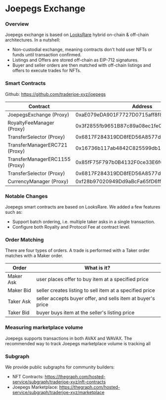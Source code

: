 # Joepegs Exchange

### Overview
Joepegs exchange is based on [LooksRare](https://docs.looksrare.org/developers/looksrare-exchange-overview) hybrid on-chain & off-chain architectures. In a nutshell:
- Non-custodial exchange, meaning contracts don't hold user NFTs or funds until transaction confirmed. 
- Listings and Offers are stored off-chain as EIP-712 signatures. 
- Buyer and seller orders are then matched with off-chain listings and offers to execute trades for NFTs. 

### Smart Contracts
Github: https://github.com/traderjoe-xyz/joepegs

| Contract | Address |
|----------|---------|
| JoepegsExchange (Proxy) | 0xaE079eDA901F7727D0715aff8f82BA8295719977 |
| RoyaltyFeeManager (Proxy) | 0x3f2855fb9651B87c89a08ec1fe0E2EBF41A597D8 |
| TransferSelector (Proxy) | 0x6817F284319DD8fED56A8577d9A29B5685EB6915 |
| TransferManagerERC721 (Proxy) | 0x16736b117ab4842C825599db1f1F4B0fd32D3751 |
| TransferManagerERC1155 (Proxy) | 0x85fF75F797b0B4132F0ce33E6f6Bf688d23E284F |
| TransferSelector (Proxy) | 0x6817F284319DD8fED56A8577d9A29B5685EB6915 |
| CurrencyManager (Proxy) | 0xf28b97020949Dd9aBcFa65fD6ff28C943b68A62b |


### Notable Changes
Joepegs smart contracts are based on LooksRare. We added a few features such as: 
- Support batch ordering, i.e. multiple taker asks in a single transaction. 
- Configure both Royalty and Protocol Fee at contract level. 

### Order Matching
There are four types of orders. A trade is performed with a Taker order matches with a Maker order. 

| Order | What is it? |
|-------|-------------|
| Maker Ask | user places offer to buy item at a specified price |
| Maker Bid | seller creates listing to sell item at a specified price | 
| Taker Ask | seller accepts buyer offer, and sells item at buyer's price |
| Taker Bid | buyer buys item at the seller's listing price |


### Measuring marketplace volume
Joepegs supports transactions in both AVAX and WAVAX. The recommended way to track Joepegs marketplace volume is tracking all 


### Subgraph
We provide public subgraphs for community builders: 
- NFT Contracts: https://thegraph.com/hosted-service/subgraph/traderjoe-xyz/nft-contracts
- Joepegs Marketplace: https://thegraph.com/hosted-service/subgraph/traderjoe-xyz/marketplace

